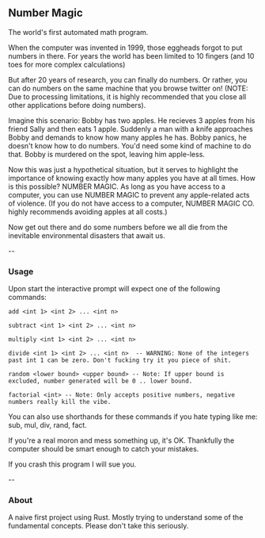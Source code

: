 ## Number Magic

The world's first automated math program. 

When the computer was invented in 1999, those eggheads forgot to put numbers in there. For years the world has been limited to 10 fingers (and 10 toes for more complex calculations)

But after 20 years of research, you can finally do numbers. Or rather, you can do numbers on the same machine that you browse twitter on! (NOTE: Due to processing limitations, it is highly recommended that you close all other applications before doing numbers).

Imagine this scenario: Bobby has two apples. He recieves 3 apples from his friend Sally and then eats 1 apple. Suddenly a man with a knife approaches Bobby and demands to know how many apples he has. Bobby panics, he doesn't know how to do numbers. You'd need some kind of machine to do that. Bobby is murdered on the spot, leaving him apple-less.

Now this was just a hypothetical situation, but it serves to highlight the importance of knowing exactly how many apples you have at all times. How is this possible? NUMBER MAGIC. As long as you have access to a computer, you can use NUMBER MAGIC to prevent any apple-related acts of violence. (If you do not have access to a computer, NUMBER MAGIC CO. highly recommends avoiding apples at all costs.)

Now get out there and do some numbers before we all die from the inevitable environmental disasters that await us.

--

### Usage

Upon start the interactive prompt will expect one of the following commands:

    add <int 1> <int 2> ... <int n>

    subtract <int 1> <int 2> ... <int n>

    multiply <int 1> <int 2> ... <int n>

    divide <int 1> <int 2> ... <int n>  -- WARNING: None of the integers past int 1 can be zero. Don't fucking try it you piece of shit.

    random <lower bound> <upper bound> -- Note: If upper bound is excluded, number generated will be 0 .. lower bound.

    factorial <int> -- Note: Only accepts positive numbers, negative numbers really kill the vibe.

You can also use shorthands for these commands if you hate typing like me: sub, mul, div, rand, fact.

If you're a real moron and mess something up, it's OK. Thankfully the computer should be smart enough to catch your mistakes.

If you crash this program I will sue you.

--

### About

A naive first project using Rust. Mostly trying to understand some of the fundamental concepts. Please don't take this seriously.
